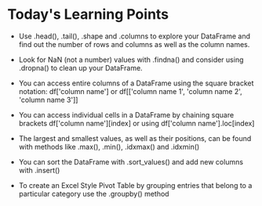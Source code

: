 # Today's Learning Points



- Use .head(), .tail(), .shape and .columns to explore your DataFrame and find out the number of rows and columns as well as the column names.

- Look for NaN (not a number) values with .findna() and consider using .dropna() to clean up your DataFrame.

- You can access entire columns of a DataFrame using the square bracket notation: df['column name'] or df[['column name 1', 'column name 2', 'column name 3']]

- You can access individual cells in a DataFrame by chaining square brackets df['column name'][index] or using df['column name'].loc[index]

- The largest and smallest values, as well as their positions, can be found with methods like .max(), .min(), .idxmax() and .idxmin()

- You can sort the DataFrame with .sort_values() and add new columns with .insert()

- To create an Excel Style Pivot Table by grouping entries that belong to a particular category use the .groupby() method